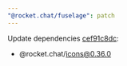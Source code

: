 ```yaml
---
"@rocket.chat/fuselage": patch
---
```


Update dependencies [cef91c8dc](https://github.com/RocketChat/fuselage/commit/cef91c8dc646a4e9fc256eed6138eef108ee996c):
- @rocket.chat/icons@0.36.0
